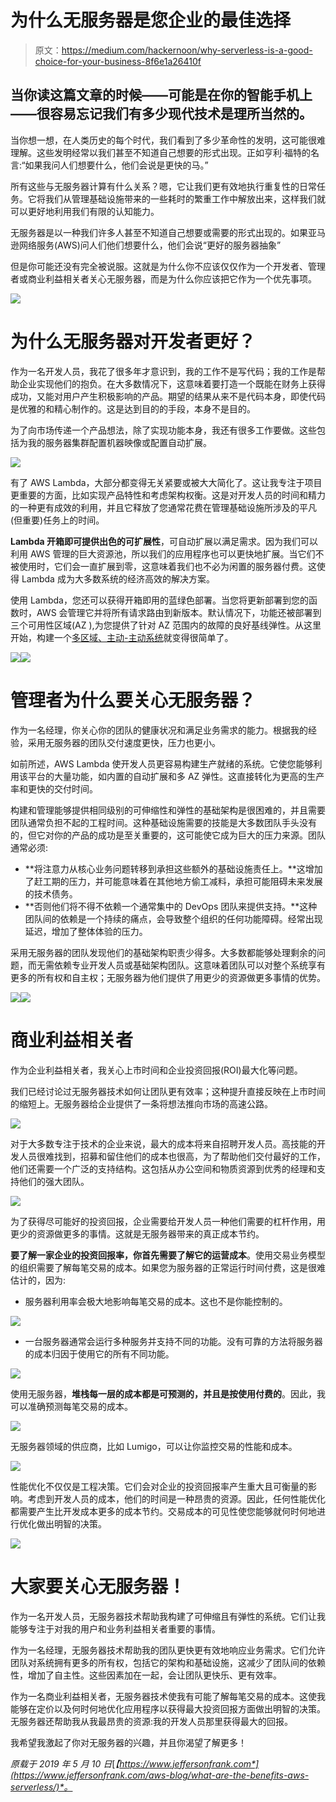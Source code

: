 # 为什么无服务器是您企业的最佳选择

> 原文：<https://medium.com/hackernoon/why-serverless-is-a-good-choice-for-your-business-8f6e1a26410f>

## 当你读这篇文章的时候——可能是在你的智能手机上——很容易忘记我们有多少现代技术是理所当然的。

当你想一想，在人类历史的每个时代，我们看到了多少革命性的发明，这可能很难理解。这些发明经常以我们甚至不知道自己想要的形式出现。正如亨利·福特的名言:“如果我问人们想要什么，他们会说是更快的马。”

所有这些与无服务器计算有什么关系？嗯，它让我们更有效地执行重复性的日常任务。它将我们从管理基础设施带来的一些耗时的繁重工作中解放出来，这样我们就可以更好地利用我们有限的认知能力。

无服务器是以一种我们许多人甚至不知道自己想要或需要的形式出现的。如果亚马逊网络服务(AWS)问人们他们想要什么，他们会说“更好的服务器抽象”

但是你可能还没有完全被说服。这就是为什么你不应该仅仅作为一个开发者、管理者或商业利益相关者关心无服务器，而是为什么你应该把它作为一个优先事项。

![](img/8dc5043b8ae32e6cfaa4c090f92f3dab.png)

# 为什么无服务器对开发者更好？

作为一名开发人员，我花了很多年才意识到，我的工作不是写代码；我的工作是帮助企业实现他们的抱负。在大多数情况下，这意味着要打造一个既能在财务上获得成功，又能对用户产生积极影响的产品。期望的结果从来不是代码本身，即使代码是优雅的和精心制作的。这是达到目的的手段，本身不是目的。

为了向市场传递一个产品想法，除了实现功能本身，我还有很多工作要做。这些包括为我的服务器集群配置机器映像或配置自动扩展。

![](img/da5c4d7ad0735a61ebfc25ba276f0328.png)

有了 AWS Lambda，大部分都变得无关紧要或被大大简化了。这让我专注于项目更重要的方面，比如实现产品特性和考虑架构权衡。这是对开发人员的时间和精力的一种更有成效的利用，并且它释放了您通常花费在管理基础设施所涉及的平凡(但重要)任务上的时间。

**Lambda 开箱即可提供出色的可扩展性**，可自动扩展以满足需求。因为我们可以利用 AWS 管理的巨大资源池，所以我们的应用程序也可以更快地扩展。当它们不被使用时，它们会一直扩展到零，这意味着我们也不必为闲置的服务器付费。这使得 Lambda 成为大多数系统的经济高效的解决方案。

使用 Lambda，您还可以获得开箱即用的蓝绿色部署。当您将更新部署到您的函数时，AWS 会管理它并将所有请求路由到新版本。默认情况下，功能还被部署到三个可用性区域(AZ ),为您提供了针对 AZ 范围内的故障的良好基线弹性。从这里开始，构建一个[多区域、主动-主动系统](https://read.acloud.guru/building-a-serverless-multi-region-active-active-backend-36f28bed4ecf)就变得很简单了。

![](img/8407ce6f1ba37c66e4e3df4ed423b1bf.png)![](img/2efb0c1756344c836a81750134e2707b.png)

# 管理者为什么要关心无服务器？

作为一名经理，你关心你的团队的健康状况和满足业务需求的能力。根据我的经验，采用无服务器的团队交付速度更快，压力也更小。

如前所述，AWS Lambda 使开发人员更容易构建生产就绪的系统。它使您能够利用该平台的大量功能，如内置的自动扩展和多 AZ 弹性。这直接转化为更高的生产率和更快的交付时间。

构建和管理能够提供相同级别的可伸缩性和弹性的基础架构是很困难的，并且需要团队通常负担不起的工程时间。这种基础设施需要的技能是大多数团队手头没有的，但它对你的产品的成功是至关重要的，这可能使它成为巨大的压力来源。团队通常必须:

*   **将注意力从核心业务问题转移到承担这些额外的基础设施责任上。**这增加了赶工期的压力，并可能意味着在其他地方偷工减料，承担可能阻碍未来发展的技术债务。
*   **否则他们将不得不依赖一个通常集中的 DevOps 团队来提供支持。**这种团队间的依赖是一个持续的痛点，会导致整个组织的任何功能障碍。经常出现延迟，增加了整体体验的压力。

采用无服务器的团队发现他们的基础架构职责少得多。大多数都能够处理剩余的问题，而无需依赖专业开发人员或基础架构团队。这意味着团队可以对整个系统享有更多的所有权和自主权；无服务器为他们提供了用更少的资源做更多事情的优势。

![](img/8295b7ffbf082d2cc73f48ff79e53876.png)![](img/37e5506785d05883d07d1a8342be6202.png)

# 商业利益相关者

作为企业利益相关者，我关心上市时间和企业投资回报(ROI)最大化等问题。

我们已经讨论过无服务器技术如何让团队更有效率；这种提升直接反映在上市时间的缩短上。无服务器给企业提供了一条将想法推向市场的高速公路。

![](img/143cd54b1a912e8ceccc855cf2c8a58f.png)

对于大多数专注于技术的企业来说，最大的成本将来自招聘开发人员。高技能的开发人员很难找到，招募和留住他们的成本也很高，为了帮助他们交付最好的工作，他们还需要一个广泛的支持结构。这包括从办公空间和物质资源到优秀的经理和支持他们的强大团队。

![](img/47eed60ec1d6ce5acc9ee39505545843.png)

为了获得尽可能好的投资回报，企业需要给开发人员一种他们需要的杠杆作用，用更少的资源做更多的事情。这就是无服务器带来的真正成本节约。

**要了解一家企业的投资回报率，你首先需要了解它的运营成本**。使用交易业务模型的组织需要了解每笔交易的成本。如果您为服务器的正常运行时间付费，这是很难估计的，因为:

*   服务器利用率会极大地影响每笔交易的成本。这也不是你能控制的。

![](img/468f9b1fba1ae5426409968b79ff7caa.png)

*   一台服务器通常会运行多种服务并支持不同的功能。没有可靠的方法将服务器的成本归因于使用它的所有不同功能。

![](img/12712dcfe206aaf89cde4108f0e71b71.png)

使用无服务器，**堆栈每一层的成本都是可预测的，并且是按使用付费的**。因此，我可以准确预测每笔交易的成本。

![](img/19f7e3a8d3824468b9b14c4a392903b4.png)

无服务器领域的供应商，比如 Lumigo，可以让你监控交易的性能和成本。

![](img/4dfed9b42c1081a5ed222e20c004e4e0.png)

性能优化不仅仅是工程决策。它们会对企业的投资回报率产生重大且可衡量的影响。考虑到开发人员的成本，他们的时间是一种昂贵的资源。因此，任何性能优化都需要产生比开发成本更多的成本节约。交易成本的可见性使您能够就何时何地进行优化做出明智的决策。

![](img/e488d869cb66797d214990d1066dabd3.png)

# 大家要关心无服务器！

作为一名开发人员，无服务器技术帮助我构建了可伸缩且有弹性的系统。它们让我能够专注于对我的用户和业务利益相关者重要的事情。

作为一名经理，无服务器技术帮助我的团队更快更有效地响应业务需求。它们允许团队对系统拥有更多的所有权，包括它的架构和基础设施，这减少了团队间的依赖性，增加了自主性。这些因素加在一起，会让团队更快乐、更有效率。

作为一名商业利益相关者，无服务器技术使我有可能了解每笔交易的成本。这使我能够在定价以及何时何地优化应用程序以获得最大投资回报方面做出明智的决策。无服务器还帮助我从我最昂贵的资源:我的开发人员那里获得最大的回报。

我希望我激起了你对无服务器的兴趣，并且你渴望了解更多！

*原载于 2019 年 5 月 10 日*[*【https://www.jeffersonfrank.com*](https://www.jeffersonfrank.com/aws-blog/what-are-the-benefits-aws-serverless/)*。*
